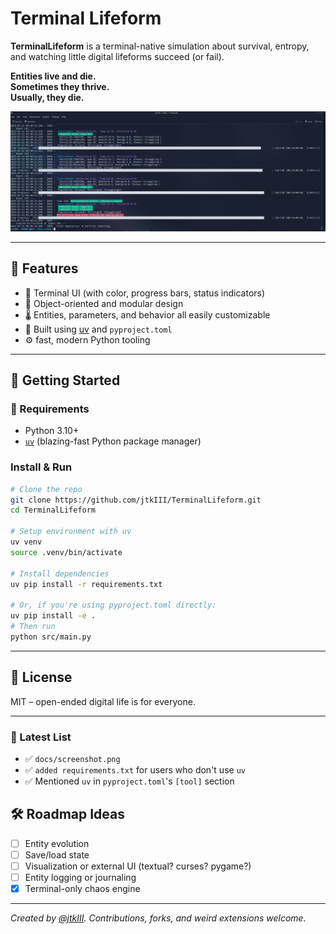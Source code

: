 # Terminal Lifeform

**TerminalLifeform** is a terminal-native simulation about survival, entropy, and watching little digital lifeforms succeed (or fail).

**Entities live and die.**  
**Sometimes they thrive.**  
**Usually, they die.**

![screenshot](docs/screenshot.png)

---

## 🧬 Features

- 🔁 Terminal UI (with color, progress bars, status indicators)
- 🧬 Object-oriented and modular design
- 🌡 Entities, parameters, and behavior all easily customizable
- 🌈 Built using [uv](https://github.com/astral-sh/uv) and `pyproject.toml` 
- ⚙️ fast, modern Python tooling

---

## 🚀 Getting Started

### 🧰 Requirements

- Python 3.10+
- [`uv`](https://github.com/astral-sh/uv) (blazing-fast Python package manager)

### Install & Run

```bash
# Clone the repo
git clone https://github.com/jtkIII/TerminalLifeform.git
cd TerminalLifeform

# Setup environment with uv
uv venv
source .venv/bin/activate

# Install dependencies
uv pip install -r requirements.txt

# Or, if you're using pyproject.toml directly:
uv pip install -e .
# Then run
python src/main.py
````

---

## 📄 License

MIT – open-ended digital life is for everyone.

---

### 📎 Latest List

- ✅ `docs/screenshot.png`
- ✅ `added requirements.txt` for users who don't use `uv` 
- ✅ Mentioned `uv` in `pyproject.toml`'s `[tool]` section


## 🛠 Roadmap Ideas

* [ ] Entity evolution
* [ ] Save/load state
* [ ] Visualization or external UI (textual? curses? pygame?)
* [ ] Entity logging or journaling
* [x] Terminal-only chaos engine

---

*Created by [@jtkIII](https://github.com/jtkIII). Contributions, forks, and weird extensions welcome.*

